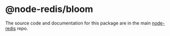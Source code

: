 # @node-redis/bloom

The source code and documentation for this package are in the main [node-redis](https://github.com/redis/node-redis) repo.
